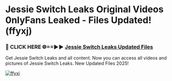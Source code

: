 # Jessie Switch Leaks Original Videos 0nlyFans Leaked - Files Updated! (ffyxj)

<h3>🔴 CLICK HERE 🌐==►► <a href="https://tinyurl.com/ehrbuxhb" rel="nofollow">Jessie Switch Leaks Updated Files</a></h3>

Get Jessie Switch Leaks and all content. Now you can access all videos and pictures of Jessie Switch Leaks. New Updated Files 2025!

[![ffyxj](https://i.imgur.com/lVYEuWS.gif)](https://tinyurl.com/ehrbuxhb)
